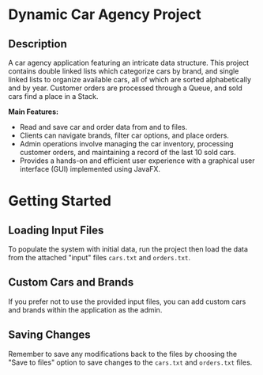 # Dynamic Car Agency Project

## Description
A car agency application featuring an intricate data structure. This project contains double linked lists which categorize cars by brand, and single linked lists to organize available cars, all of which are sorted alphabetically and by year. Customer orders are processed through a Queue, and sold cars find a place in a Stack.

**Main Features:**
- Read and save car and order data from and to files.
- Clients can navigate brands, filter car options, and place orders.
- Admin operations involve managing the car inventory, processing customer orders, and maintaining a record of the last 10 sold cars.
- Provides a hands-on and efficient user experience with a graphical user interface (GUI) implemented using JavaFX.


# Getting Started

## Loading Input Files

To populate the system with initial data, run the project then load the data from the attached "input" files `cars.txt` and `orders.txt`.

## Custom Cars and Brands

If you prefer not to use the provided input files, you can add custom cars and brands within the application as the admin.

## Saving Changes

Remember to save any modifications back to the files by choosing the "Save to files" option to save changes to the `cars.txt` and `orders.txt` files.
